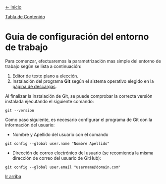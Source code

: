 [<- Inicio](../README.md)

[Tabla de Contenido](SUMMARY.md)
# Guía de configuración del entorno de trabajo
Para comenzar, efectuaremos la parametrización mas simple del entorno de trabajo según se lista a continuación:
1. Editor de texto plano a elección.
1. Instalación del programa __Git__ según el sistema operativo elegido en la [página de descargas](https://git-scm.com/download).

Al finalizar la instalación de Git, se puede comprobar la correcta versión instalada ejecutando el siguiente comando:
```git
git --version
```
Como paso siguiente, es necesario configurar el programa de Git con la información del usuario:
* Nombre y Apellido del usuario con el comando
```git
git config --global user.name "Nombre Apellido"
```
* Dirección de correo electrónico del usuario (se recomienda la misma dirección de correo del usuario de GitHub):
```git
git config --global user.email "username@domain.com"
```
[Ir arriba](WORKSPACE.md#Guia-de-configuracion-del-entorno-de-trabajo)